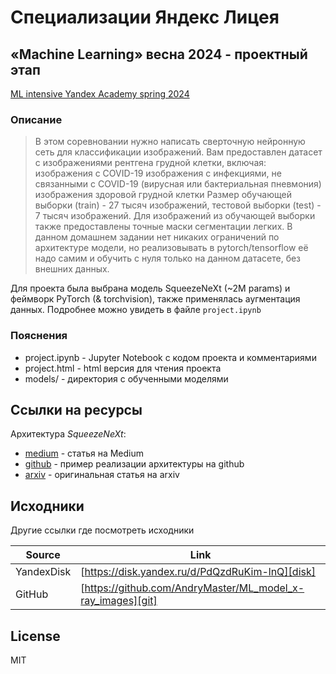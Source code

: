 # Специализации Яндекс Лицея
## «Machine Learning» весна 2024 - проектный этап

[ML intensive Yandex Academy spring 2024][intensive]

### Описание

> В этом соревновании нужно написать сверточную нейронную сеть для классификации изображений.
> Вам предоставлен датасет с изображениями рентгена грудной клетки, включая: изображения с COVID-19
> изображения с инфекциями, не связанными с COVID-19 (вирусная или бактериальная пневмония)
> изображения здоровой грудной клетки 
> Размер обучающей выборки (train) - 27 тысяч изображений, тестовой выборки (test) - 7 тысяч изображений.
> Для изображений из обучающей выборки также предоставлены точные маски сегментации легких.
> В данном домашнем задании нет никаких ограничений по архитектуре модели, но реализовывать в pytorch/tensorflow её надо самим и обучить с нуля только на данном датасете, без внешних данных.

Для проекта была выбрана модель SqueezeNeXt (~2M params) и феймворк PyTorch (& torchvision), также применялась аугментация данных. Подробнее можно увидеть в файле `project.ipynb` 

### Пояснения

- project.ipynb - Jupyter Notebook с кодом проекта и комментариями
- project.html - html версия для чтения проекта
- models/ - директория с обученными моделями

## Ссылки на ресурсы

Архитектура _SqueezeNeXt_:

- [medium] - статья на Medium
- [github] - пример реализации архитектуры на github
- [arxiv] - оригинальная статья на arxiv

## Исходники

Другие ссылки где посмотреть исходники

| Source | Link |
| ------ | ------ |
| YandexDisk | [https://disk.yandex.ru/d/PdQzdRuKim-lnQ][disk] |
| GitHub | [https://github.com/AndryMaster/ML_model_x-ray_images][git] |

## License
MIT


   [intensive]: <https://www.kaggle.com/competitions/ml-intensive-yandex-academy-spring-2024/overview>
   [disk]: <https://disk.yandex.ru/d/PdQzdRuKim-lnQ>
   [git]: <https://github.com/AndryMaster/ML_model_x-ray_images>
   
   [medium]: <https://sh-tsang.medium.com/reading-squeezenext-hardware-aware-neural-network-design-image-classification-3fc8d1d3f76>
   [github]: <https://github.com/osmr/imgclsmob/blob/c03fa67de3c9e454e9b6d35fe9cbb6b15c28fda7/pytorch/pytorchcv/models/squeezenext.py>
   [arxiv]: <https://arxiv.org/abs/1803.10615>
